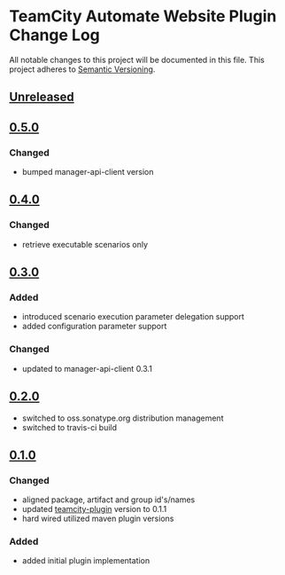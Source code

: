 # TeamCity Automate Website Plugin Change Log
All notable changes to this project will be documented in this file.
This project adheres to [Semantic Versioning](http://semver.org/).

## [Unreleased]

## [0.5.0]
### Changed
- bumped manager-api-client version

## [0.4.0]
### Changed
- retrieve executable scenarios only

## [0.3.0]
### Added
- introduced scenario execution parameter delegation support
- added configuration parameter support

### Changed
- updated to manager-api-client 0.3.1

## [0.2.0]
- switched to oss.sonatype.org distribution management
- switched to travis-ci build

## [0.1.0]
### Changed
- aligned package, artifact and group id's/names
- updated [teamcity-plugin] version to 0.1.1
- hard wired utilized maven plugin versions

### Added
- added initial plugin implementation

[Unreleased]: https://github.com/automate-website/teamcity-plugin/compare/0.5.0...HEAD
[0.5.0]: https://github.com/automate-website/teamcity-plugin/compare/0.4.0...0.5.0
[0.4.0]: https://github.com/automate-website/teamcity-plugin/compare/0.3.0...0.4.0
[0.3.0]: https://github.com/automate-website/teamcity-plugin/compare/0.2.0...0.3.0
[0.2.0]: https://github.com/automate-website/teamcity-plugin/compare/0.1.0...0.2.0
[0.1.0]: https://github.com/automate-website/teamcity-plugin/compare/0.0.0...0.1.0

[teamcity-plugin]: https://github.com/automate-website/teamcity-plugin